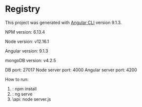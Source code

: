# Registry

This project was generated with [Angular CLI](https://github.com/angular/angular-cli) version 9.1.3.

NPM version: 6.13.4

Node version: v12.16.1

Angular version: 9.1.3

mongoDB version: v4.2.5

DB port: 27017
Node server port: 4000
Angular server port: 4200

How to run:
1. \: npm install
2. \: ng serve
3. \api: node server.js


